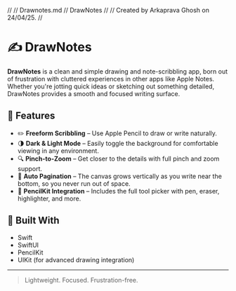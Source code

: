 //
//  Drawnotes.md
//  DrawNotes
//
//  Created by Arkaprava Ghosh on 24/04/25.
//
# ✍️ DrawNotes

**DrawNotes** is a clean and simple drawing and note-scribbling app, born out of frustration with cluttered experiences in other apps like Apple Notes. Whether you're jotting quick ideas or sketching out something detailed, DrawNotes provides a smooth and focused writing surface.

## 🌟 Features

- ✏️ **Freeform Scribbling** – Use Apple Pencil to draw or write naturally.
- 🌗 **Dark & Light Mode** – Easily toggle the background for comfortable viewing in any environment.
- 🔍 **Pinch-to-Zoom** – Get closer to the details with full pinch and zoom support.
- 📜 **Auto Pagination** – The canvas grows vertically as you write near the bottom, so you never run out of space.
- 🧰 **PencilKit Integration** – Includes the full tool picker with pen, eraser, highlighter, and more.

## 🧪 Built With

- Swift
- SwiftUI
- PencilKit
- UIKit (for advanced drawing integration)

---

> Lightweight. Focused. Frustration-free.

